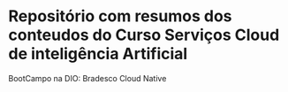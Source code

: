 # Repositório com resumos dos conteudos do Curso Serviços Cloud de inteligência Artificial

BootCampo na DIO: Bradesco Cloud Native
